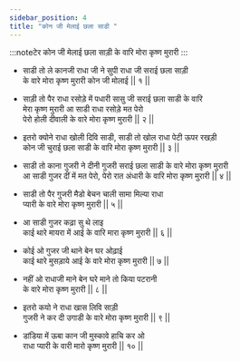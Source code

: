 ```yaml
---
sidebar_position: 4
title: "कोन जी मेलाई छला साडी "
---
```


:::noteटेर
कोन जी मेलाई छला साड़ी के वारि मोरा कृष्ण मुरारी
:::

- साडी तो ले कानजी राधा जी ने सुपी राधा जी सराई छला साड़ी <br/>
  के वारे मोरा कृष्ण मुरारी कोन जी मोलाई || १ ||

- साड़ी तो पैर राधा रसोड़े में पधारी सासु जी सराई छला साडी के वारि <br/>
  मेरा कृष्ण मुरारी आ साडी राधा रसोड़े मत पेरो <br/>
  पेरो होली दीवाली के वारे मोरा कृष्ण मुरारी || २ ||

- इतरो क्योने राधा खोली दिवि साडी, साडी तो खोल राधा पेटी ऊपर रखड़ी <br/>
  कोन जी चुराई छला साडी के वारि मोरा कृष्ण मुरारी || ३ ||

- साडी तो काना गुजरी ने दीनी गुजरी सराई छला साडी के वारे मोरा कृष्ण मुरारी <br/>
  आ साडी गुजर दीं में मत पेरो, पेरो रात अंधारी के वारि मोरा कृष्ण मुरारी || ४ ||

- साडी तो पैर गुजरी मैडो बेचन चाली सामा मिल्या राधा <br/>
  प्यारी के वारे मोरा कृष्ण मुरारी || ५ ||

- आ साडी गुजर कढ़ा सु थे लाइ <br/>
  काई थारे मायरा में आई के वारि मारा कृष्ण मुरारी || ६ ||

- कोई ओ गुजर जी थाने बेन घर ओढ़ाई <br/>
  काई थारे मुसड़ाये आई के वारे मोरा कृष्ण मुरारी || ७ ||

- नहीं ओ राधाजी माने बेन घरे माने तो किया पटरानी <br/>
  के वारे मोरा कृष्ण मुरारी || ८ ||

- इतरो कयो ने राधा खास लिवि साड़ी <br/>
  गुजरी ने कर दी उगाडी के वारे मोरा कृष्ण मुरारी || ९ ||

- डांडिया में ऊबा कान जी मुस्कावे हाचि कर ओ <br/>
  राधा प्यारी के वारी मारो कृष्ण मुरारी || १० ||
